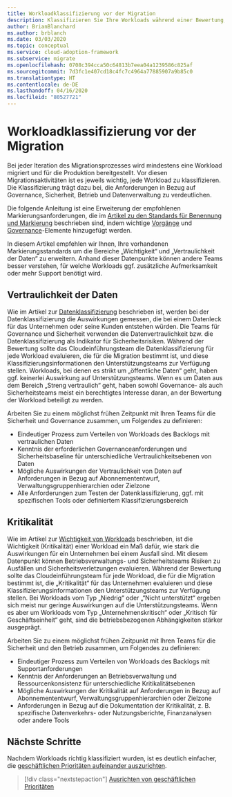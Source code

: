 ```yaml
---
title: Workloadklassifizierung vor der Migration
description: Klassifizieren Sie Ihre Workloads während einer Bewertung, die vor der Migration durchgeführt wird.
author: BrianBlanchard
ms.author: brblanch
ms.date: 03/03/2020
ms.topic: conceptual
ms.service: cloud-adoption-framework
ms.subservice: migrate
ms.openlocfilehash: 0708c394cca50c64813b7eea04a1239586c825af
ms.sourcegitcommit: 7d3fc1e407cd18c4fc7c4964a77885907a9b85c0
ms.translationtype: HT
ms.contentlocale: de-DE
ms.lasthandoff: 04/16/2020
ms.locfileid: "80527721"
---
```

# <a name="workload-classification-before-migration"></a>Workloadklassifizierung vor der Migration

Bei jeder Iteration des Migrationsprozesses wird mindestens eine Workload migriert und für die Produktion bereitgestellt. Vor diesen Migrationsaktivitäten ist es jeweils wichtig, jede Workload zu klassifizieren. Die Klassifizierung trägt dazu bei, die Anforderungen in Bezug auf Governance, Sicherheit, Betrieb und Datenverwaltung zu verdeutlichen.

Die folgende Anleitung ist eine Erweiterung der empfohlenen Markierungsanforderungen, die im [Artikel zu den Standards für Benennung und Markierung](../../../ready/azure-best-practices/naming-and-tagging.md#metadata-tags) beschrieben sind, indem wichtige [Vorgänge](../../../manage/considerations/criticality.md#criticality-scale) und [Governance](../../../govern/guides/complex/prescriptive-guidance.md#resource-tagging)-Elemente hinzugefügt werden.

In diesem Artikel empfehlen wir Ihnen, Ihre vorhandenen Markierungsstandards um die Bereiche „Wichtigkeit“ und „Vertraulichkeit der Daten“ zu erweitern. Anhand dieser Datenpunkte können andere Teams besser verstehen, für welche Workloads ggf. zusätzliche Aufmerksamkeit oder mehr Support benötigt wird.

## <a name="data-sensitivity"></a>Vertraulichkeit der Daten

Wie im Artikel zur [Datenklassifizierung](../../../govern/policy-compliance/data-classification.md) beschrieben ist, werden bei der Datenklassifizierung die Auswirkungen gemessen, die bei einem Datenleck für das Unternehmen oder seine Kunden entstehen würden. Die Teams für Governance und Sicherheit verwenden die Datenvertraulichkeit bzw. die Datenklassifizierung als Indikator für Sicherheitsrisiken. Während der Bewertung sollte das Cloudeinführungsteam die Datenklassifizierung für jede Workload evaluieren, die für die Migration bestimmt ist, und diese Klassifizierungsinformationen den Unterstützungsteams zur Verfügung stellen. Workloads, bei denen es strikt um „öffentliche Daten“ geht, haben ggf. keinerlei Auswirkung auf Unterstützungsteams. Wenn es um Daten aus dem Bereich „Streng vertraulich“ geht, haben sowohl Governance- als auch Sicherheitsteams meist ein berechtigtes Interesse daran, an der Bewertung der Workload beteiligt zu werden.

Arbeiten Sie zu einem möglichst frühen Zeitpunkt mit Ihren Teams für die Sicherheit und Governance zusammen, um Folgendes zu definieren:

- Eindeutiger Prozess zum Verteilen von Workloads des Backlogs mit vertraulichen Daten
- Kenntnis der erforderlichen Governanceanforderungen und Sicherheitsbaseline für unterschiedliche Vertraulichkeitsebenen von Daten
- Mögliche Auswirkungen der Vertraulichkeit von Daten auf Anforderungen in Bezug auf Abonnemententwurf, Verwaltungsgruppenhierarchien oder Zielzone
- Alle Anforderungen zum Testen der Datenklassifizierung, ggf. mit spezifischen Tools oder definiertem Klassifizierungsbereich

## <a name="mission-criticality"></a>Kritikalität

Wie im Artikel zur [Wichtigkeit von Workloads](../../../manage/considerations/criticality.md) beschrieben, ist die Wichtigkeit (Kritikalität) einer Workload ein Maß dafür, wie stark die Auswirkungen für ein Unternehmen bei einem Ausfall sind. Mit diesem Datenpunkt können Betriebsverwaltungs- und Sicherheitsteams Risiken zu Ausfällen und Sicherheitsverletzungen evaluieren. Während der Bewertung sollte das Cloudeinführungsteam für jede Workload, die für die Migration bestimmt ist, die „Kritikalität“ für das Unternehmen evaluieren und diese Klassifizierungsinformationen den Unterstützungsteams zur Verfügung stellen. Bei Workloads vom Typ „Niedrig“ oder „“Nicht unterstützt“ ergeben sich meist nur geringe Auswirkungen auf die Unterstützungsteams. Wenn es aber um Workloads vom Typ „Unternehmenskritisch“ oder „Kritisch für Geschäftseinheit“ geht, sind die betriebsbezogenen Abhängigkeiten stärker ausgeprägt.

Arbeiten Sie zu einem möglichst frühen Zeitpunkt mit Ihren Teams für die Sicherheit und den Betrieb zusammen, um Folgendes zu definieren:

- Eindeutiger Prozess zum Verteilen von Workloads des Backlogs mit Supportanforderungen
- Kenntnis der Anforderungen an Betriebsverwaltung und Ressourcenkonsistenz für unterschiedliche Kritikalitätsebenen
- Mögliche Auswirkungen der Kritikalität auf Anforderungen in Bezug auf Abonnemententwurf, Verwaltungsgruppenhierarchien oder Zielzone
- Anforderungen in Bezug auf die Dokumentation der Kritikalität, z. B. spezifische Datenverkehrs- oder Nutzungsberichte, Finanzanalysen oder andere Tools

## <a name="next-steps"></a>Nächste Schritte

Nachdem Workloads richtig klassifiziert wurden, ist es deutlich einfacher, die [geschäftlichen Prioritäten aufeinander auszurichten](./business-priorities.md).

> [!div class="nextstepaction"]
> [Ausrichten von geschäftlichen Prioritäten](./business-priorities.md)
